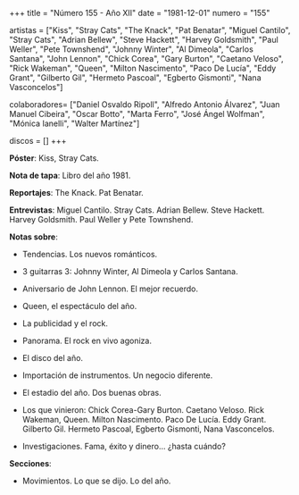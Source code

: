 +++
title = "Número 155 - Año XII"
date = "1981-12-01"
numero = "155"

artistas = ["Kiss", "Stray Cats", "The Knack", "Pat Benatar", "Miguel Cantilo", "Stray Cats", "Adrian Bellew", "Steve Hackett", "Harvey Goldsmith", "Paul Weller", "Pete Townshend", "Johnny Winter", "Al Dimeola", "Carlos Santana", "John Lennon", "Chick Corea", "Gary Burton", "Caetano Veloso", "Rick Wakeman", "Queen", "Milton Nascimento", "Paco De Lucía", "Eddy Grant", "Gilberto Gil", "Hermeto Pascoal", "Egberto Gismonti", "Nana Vasconcelos"]

colaboradores= ["Daniel Osvaldo Ripoll", "Alfredo Antonio Álvarez", "Juan Manuel Cibeira", "Oscar Botto", "Marta Ferro", "José Ángel Wolfman", "Mónica Ianelli", "Walter Martínez"]

discos = []
+++

**Póster**: Kiss, Stray Cats.

**Nota de tapa**: Libro del año 1981. 

**Reportajes**: The Knack. Pat Benatar.

**Entrevistas**: Miguel Cantilo. Stray Cats. Adrian Bellew. Steve Hackett. Harvey Goldsmith. Paul Weller y Pete Townshend.

**Notas sobre**:

- Tendencias. Los nuevos románticos.

- 3 guitarras 3: Johnny Winter, Al Dimeola y Carlos Santana.

- Aniversario de John Lennon. El mejor recuerdo. 

- Queen, el espectáculo del año.

- La publicidad y el rock.

- Panorama. El rock en vivo agoniza.

- El disco del año.

- Importación de instrumentos. Un negocio diferente.

- El estadio del año. Dos buenas obras.

- Los que vinieron: Chick Corea-Gary Burton. Caetano Veloso. Rick Wakeman, Queen. Milton Nascimento. Paco De Lucía. Eddy Grant. Gilberto Gil. Hermeto Pascoal, Egberto Gismonti, Nana Vasconcelos.

- Investigaciones. Fama, éxito y dinero... ¿hasta cuándo? 

**Secciones**:

- Movimientos. Lo que se dijo. Lo del año.